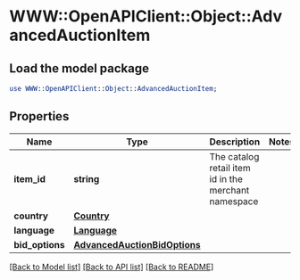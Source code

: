 # WWW::OpenAPIClient::Object::AdvancedAuctionItem

## Load the model package
```perl
use WWW::OpenAPIClient::Object::AdvancedAuctionItem;
```

## Properties
Name | Type | Description | Notes
------------ | ------------- | ------------- | -------------
**item_id** | **string** | The catalog retail item id in the merchant namespace | 
**country** | [**Country**](Country.md) |  | 
**language** | [**Language**](Language.md) |  | 
**bid_options** | [**AdvancedAuctionBidOptions**](AdvancedAuctionBidOptions.md) |  | 

[[Back to Model list]](../README.md#documentation-for-models) [[Back to API list]](../README.md#documentation-for-api-endpoints) [[Back to README]](../README.md)


